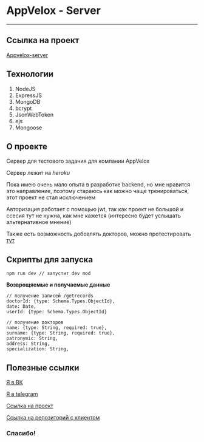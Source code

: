 # AppVelox - Server
---

## Ссылка на проект
[Appvelox-server](https://lit-lake-46564.herokuapp.com/)

## Технологии
1. NodeJS
2. ExpressJS
3. MongoDB
4. bcrypt
5. JsonWebToken
6. ejs
7. Mongoose
   
## О проекте
Сервер для тестового задания для компании AppVelox

Сервер лежит на *heroku*

Пока имею очень мало опыта в разработке backend, но мне нравится это направление, поэтому стараюсь как можно чаще тренироваться, этот проект не стал исключением

Авторизация работает с помощью jwt, так как проект не большой и ссесия тут не нужна, как мне кажется (интересно будет услышать альтернативное мнение)

Также есть возможность добовлять докторов, можно протестировать [тут](https://lit-lake-46564.herokuapp.com/)

## Скрипты для запуска
    npm run dev // запустит dev mod

**Возврощяемые и получаемые данные**

    // получение записей /getrecords
    doctorId: {type: Schema.Types.ObjectId},
    date: Date,
    userId: {type: Schema.Types.ObjectId}

    // получение докторов
    name: {type: String, required: true},
    surname: {type: String, required: true},
    patronymic: String,
    address: String,
    specialization: String,

## Полезные ссылки

[Я в ВК](https://vk.com/bewels)

[Я в telegram](https://tlgg.ru/bewels_bw)

[Ссылка на проект](https://lit-lake-46564.herokuapp.com/)

[Ссылка на репозиторий с клиентом](https://github.com/bewels/appvelox)

### Спасибо!
